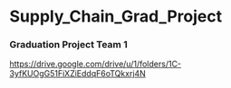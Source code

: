 # Supply_Chain_Grad_Project

### Graduation Project Team 1
https://drive.google.com/drive/u/1/folders/1C-3yfKUOgG51FiXZiEddqF6oTQkxrj4N
